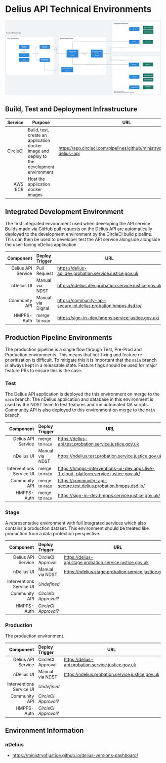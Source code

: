 # Delius API Technical Environments

![Technical Environment Overview](../img/technical-environments-overview.png)

## Build, Test and Deployment Infrastructure 

|  Service | Purpose                                                                                   | URL                                                                          |
|---------:|-------------------------------------------------------------------------------------------|------------------------------------------------------------------------------|
| CircleCI | Build, test, create an application docker image and deploy to the development environment | https://app.circleci.com/pipelines/github/ministryofjustice/hmpps-delius-api |
|  AWS ECR | Host the application docker images                                                        |                                                                              |

## Integrated Development Environment

The first integrated environment used when developing the API service. Builds
made via GitHub pull requests on the Delius API are automatically deployed to
the development environment by the CircleCI build pipeline. This can then be
used to developer test the API service alongside alongside the user-facing
nDelius application.

|                Component | Deploy Trigger     | URL                                                                                   |
|-------------------------:|:-------------------|---------------------------------------------------------------------------------------|
|       Delius API Service | Pull Request       | https://delius-api.dev.probation.service.justice.gov.uk                               |
|               nDelius UI | Manual via NDST    | https://ndelius.dev.probation.service.justice.gov.uk                                  |
|            Community API | Manual via Digital | https://community-api-secure.int.delius.probation.hmpps.dsd.io/                       |
|               HMPPS-Auth | merge to `main`    | https://sign-in-dev.hmpps.service.justice.gov.uk/                                     |

## Production Pipeline Environments 

The production pipeline is a single flow through Test, Pre-Prod and Production
environments. This means that hot-fixing and feature re-prioritisation is
difficult. To mitigate this it is important that the `main` branch is always
kept in a releasable state. Feature flags should be used for major feature PRs
to ensure this is the case. 

### Test 

The Delius API application is deployed the this environment on merge to the
`main` branch. The nDelius application and database in this environment is
used by the NDST team to test features and run automated QA scripts. Community
API is also deployed to this environment on merge to the `main` branch. 

|                Component | Deploy Trigger  | URL                                                                                   |
|-------------------------:|:----------------|---------------------------------------------------------------------------------------|
|       Delius API Service | merge to `main` | https://delius-api.test.probation.service.justice.gov.uk                              |
|               nDelius UI | Manual via NDST | https://ndelius.test.probation.service.justice.gov.uk                                 |
| Interventions Service UI | merge to `main` | https://hmpps-interventions-ui-dev.apps.live-1.cloud-platform.service.justice.gov.uk/ |
|            Community API | merge to `main` | https://community-api-secure.test.delius.probation.hmpps.dsd.io/                      |
|               HMPPS-Auth | merge to `main` | https://sign-in-dev.hmpps.service.justice.gov.uk/                                     |

### Stage

A representative environment with full integrated services which also contains a
production dataset. This environment should be treated like production from a
data protection perspective.

|                Component | Deploy Trigger       | URL                                                       |
|-------------------------:|:---------------------|-----------------------------------------------------------|
|       Delius API Service | CircleCI Approval    | https://delius-api.stage.probation.service.justice.gov.uk |
|               nDelius UI | Manual via NDST      | https://ndelius.stage.probation.service.justice.gov.uk    |
| Interventions Service UI | _Undefined_          |                                                           |
|            Community API | _CircleCI Approval?_ |                                                           |
|               HMPPS-Auth | _CircleCI Approval?_ |                                                           |
    
### Production

The production environment. 

|                Component | Deploy Trigger       | URL                                                 |
|-------------------------:|:---------------------|-----------------------------------------------------|
|       Delius API Service | CircleCI Approval    | https://delius-api.probation.service.justice.gov.uk |
|               nDelius UI | Manual via NDST      | https://ndelius.probation.service.justice.gov.uk    |
| Interventions Service UI | _Undefined_          |                                                     |
|            Community API | _CircleCI Approval?_ |                                                     |
|               HMPPS-Auth | _CircleCI Approval?_ |                                                     |

## Environment Information

### nDelius 

- https://ministryofjustice.github.io/delius-versions-dashboard/

